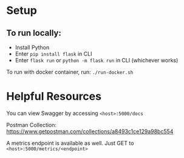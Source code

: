 # Setup
## To run locally:
- Install Python
- Enter `pip install flask` in CLI
- Enter `flask run` or `python -m flask run` in CLI (whichever works)

To run with docker container, run: `./run-docker.sh`

# Helpful Resources
You can view Swagger by accessing `<host>:5000/docs`

Postman Collection: https://www.getpostman.com/collections/a8493c1ce129a98bc554

A metrics endpoint is available as well. Just GET to `<host>:5000/metrics/<endpoint>`
